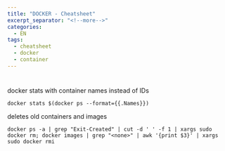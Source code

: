 ```yaml
---
title: "DOCKER - Cheatsheet"
excerpt_separator: "<!--more-->"
categories:
  - EN
tags:
  - cheatsheet
  - docker
  - container
---
```



# 

docker stats with container names instead of IDs

```
docker stats $(docker ps --format={{.Names}})
```

deletes old containers  and images

```
docker ps -a | grep "Exit-Created" | cut -d ' ' -f 1 | xargs sudo docker rm; docker images | grep "<none>" | awk '{print $3}' | xargs sudo docker rmi
```



